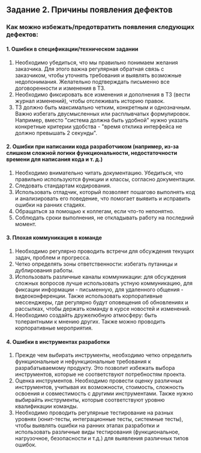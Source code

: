## Задание 2. Причины появления дефектов

### Как можно избежать/предотвратить появления следующих дефектов:

#### 1. Ошибки в спецификации/техническом задании

1. Необходимо убедиться, что мы правильно понимаем желания заказчика. Для этого важна регулярная обратная связь с заказчиком, чтобы уточнять требования и выявлять возможные недопонимания. Желательно подтверждать письменно все договоренности и изменения в ТЗ.
2. Необходимо фиксировать все изменения и дополнения в ТЗ (вести журнал изменений), чтобы отслеживать историю правок.
3. ТЗ должно быть максимально четким, конкретным и однозначным. Важно избегать двусмысленных или расплывчатых формулировок. Например, вместо "система должна быть удобной" нужно указать конкретные критерии удобства - "время отклика интерфейса не должно превышать 2 секунды".


#### 2. Ошибки при написании кода разработчиком (например, из-за слишком сложной логики функциональности, недостаточности времени для написания кода и т. д.)

1. Необходимо внимательно читать документацию. Убедиться, что правильно используются функции и классы, согласно документации.
2. Следовать стандартам кодирования.
3. Использовать отладчик, который позволяет пошагово выполнять код и анализировать его поведение, что помогает выявить и исправить ошибки на ранних стадиях.
4. Обращаться за помощью к коллегам, если что-то непонятно.
5. Соблюдать сроки выполнения, не откладывать работу на последний момент.

#### 3. Плохая коммуникация в команде

1. Необходимо регулярно проводить встречи для обсуждения текущих задач, проблем и прогресса. 
2. Четко определять зоны ответственности: избегать путаницы и дублирования работы.
3. Использовать различные каналы коммуникации: для обсуждения сложных вопросов лучше использовать устную коммуникацию, для фиксации информации - письменную, для удаленного общения - видеоконференции. Также использовать корпоративные мессенджеры, где регулярно будут оповещения об обновлениях и рассылках, чтобы держать команду в курсе новостей и изменений.
4. Необходимо создайть дружелюбную атмосферу: быть толерантными к мнению других. Также можно проводить корпоративные мероприятия.

#### 4. Ошибки в инструментах разработки

1. Прежде чем выбирать инструменты, необходимо четко определить функциональные и нефункциональные требования к разрабатываемому продукту. Это позволит избежать выбора инструментов, которые не соответствуют потребностям проекта.
2. Оценка инструментов. Необходимо провести оценку различных инструментов, учитывая их возможности, стоимость, сложность освоения и совместимость с другими инструментами. Также нужно выбирайть инструменты, которые соответствуют уровню квалификации команды.
3. Необходимо проводить регулярные тестирование на разных уровнях (юнит-тесты, интеграционные тесты, системные тесты), чтобы выявлять ошибки на ранних этапах разработки и использовать различные виды тестирования (функциональное, нагрузочное, безопасности и т.д.) для выявления различных типов ошибок.